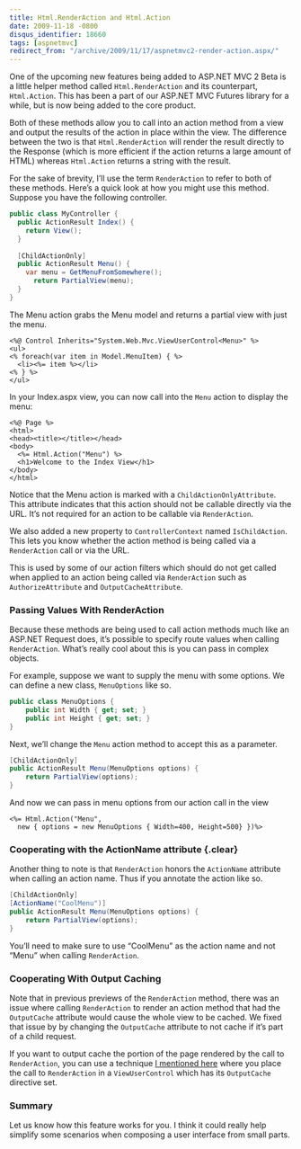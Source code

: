 ```yaml
---
title: Html.RenderAction and Html.Action
date: 2009-11-18 -0800
disqus_identifier: 18660
tags: [aspnetmvc]
redirect_from: "/archive/2009/11/17/aspnetmvc2-render-action.aspx/"
---
```


One of the upcoming new features being added to ASP.NET MVC 2 Beta is a
little helper method called `Html.RenderAction` and its counterpart,
`Html.Action`. This has been a part of our ASP.NET MVC Futures library
for a while, but is now being added to the core product.

Both of these methods allow you to call into an action method from a
view and output the results of the action in place within the view. The
difference between the two is that `Html.RenderAction` will render the
result directly to the Response (which is more efficient if the action
returns a large amount of HTML) whereas `Html.Action` returns a string
with the result.

For the sake of brevity, I’ll use the term `RenderAction` to refer to
both of these methods. Here’s a quick look at how you might use this
method. Suppose you have the following controller.

```csharp
public class MyController {
  public ActionResult Index() {
    return View();
  }
  
  [ChildActionOnly]
  public ActionResult Menu() {
    var menu = GetMenuFromSomewhere();
      return PartialView(menu);
  }
}
```

The Menu action grabs the Menu model and returns a partial view with
just the menu.

```aspx-cs
<%@ Control Inherits="System.Web.Mvc.ViewUserControl<Menu>" %>
<ul>
<% foreach(var item in Model.MenuItem) { %>
  <li><%= item %></li>
<% } %>
</ul>
```

In your Index.aspx view, you can now call into the `Menu` action to
display the menu:

```aspx-cs
<%@ Page %>
<html>
<head><title></title></head>
<body>
  <%= Html.Action("Menu") %>
  <h1>Welcome to the Index View</h1>
</body>
</html>
```

Notice that the Menu action is marked with a `ChildActionOnlyAttribute`.
This attribute indicates that this action should not be callable
directly via the URL. It’s not required for an action to be callable via
`RenderAction`.

We also added a new property to `ControllerContext` named
`IsChildAction`. This lets you know whether the action method is being
called via a `RenderAction` call or via the URL.

This is used by some of our action filters which should do not get
called when applied to an action being called via `RenderAction` such as
`AuthorizeAttribute` and `OutputCacheAttribute`.

### Passing Values With RenderAction

Because these methods are being used to call action methods much like an
ASP.NET Request does, it’s possible to specify route values when calling
`RenderAction`. What’s really cool about this is you can pass in complex
objects.

For example, suppose we want to supply the menu with some options. We
can define a new class, `MenuOptions` like so.

```csharp
public class MenuOptions {
    public int Width { get; set; }
    public int Height { get; set; }
}
```

Next, we’ll change the `Menu` action method to accept this as a
parameter.

```csharp
[ChildActionOnly]
public ActionResult Menu(MenuOptions options) {
    return PartialView(options);
}
```

And now we can pass in menu options from our action call in the view

```aspx-cs
<%= Html.Action("Menu", 
  new { options = new MenuOptions { Width=400, Height=500} })%>
```

### Cooperating with the ActionName attribute {.clear}

Another thing to note is that `RenderAction` honors the `ActionName`
attribute when calling an action name. Thus if you annotate the action
like so.

```csharp
[ChildActionOnly]
[ActionName("CoolMenu")]
public ActionResult Menu(MenuOptions options) {
    return PartialView(options);
}
```

You’ll need to make sure to use “CoolMenu” as the action name and not
“Menu” when calling `RenderAction`.

### Cooperating With Output Caching

Note that in previous previews of the `RenderAction` method, there was
an issue where calling `RenderAction` to render an action method that
had the `OutputCache` attribute would cause the whole view to be cached.
We fixed that issue by by changing the `OutputCache` attribute to not
cache if it’s part of a child request.

If you want to output cache the portion of the page rendered by the call
to `RenderAction`, you can use a technique [I mentioned
here](https://haacked.com/archive/2009/05/12/donut-hole-caching.aspx "Donut Hole Caching")
where you place the call to `RenderAction` in a `ViewUserControl` which
has its `OutputCache` directive set.

### Summary

Let us know how this feature works for you. I think it could really help
simplify some scenarios when composing a user interface from small
parts.

